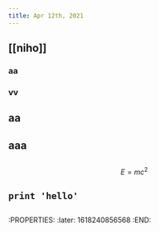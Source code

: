 ```yaml
---
title: Apr 12th, 2021
---
```


## [[niho]]
### aa
### vv
## aa
## aaa
##
$$E = mc^2$$
##
## ``` print 'hello' ```
##
## 
:PROPERTIES:
:later: 1618240856568
:END:

